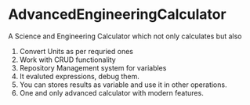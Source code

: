 # AdvancedEngineeringCalculator
A Science and Engineering Calculator which not only calculates but also
1. Convert Units as per requried ones
2. Work with CRUD functionality 
3. Repository Management system for variables 
4. It evaluted expressions, debug them.
5. You can stores results as variable and use it in other operations.
6. One and only advanced calculator with modern features. 
